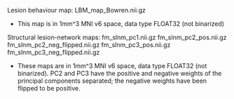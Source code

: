 Lesion behaviour map: LBM_map_Bowren.nii.gz
- This map is in 1mm^3 MNI v6 space, data type FLOAT32 (not binarized)

Structural lesion-network maps:
fm_slnm_pc1.nii.gz
fm_slnm_pc2_pos.nii.gz
fm_slnm_pc2_neg_flipped.nii.gz
fm_slnm_pc3_pos.nii.gz
fm_slnm_pc3_neg_flipped.nii.gz
- These maps are in 1mm^3 MNI v6 space, data type FLOAT32 (not binarized). PC2 and PC3 have the positive and negative weights of the principal components separated; the negative weights have been flipped to 
be positive.

